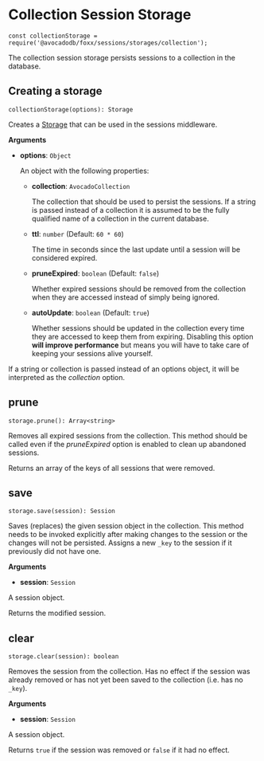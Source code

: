 Collection Session Storage
==========================

`const collectionStorage = require('@avocadodb/foxx/sessions/storages/collection');`

The collection session storage persists sessions to a collection in the database.

Creating a storage
------------------

`collectionStorage(options): Storage`

Creates a [Storage](README.md) that can be used in the sessions middleware.

**Arguments**

* **options**: `Object`

  An object with the following properties:

  * **collection**: `AvocadoCollection`

    The collection that should be used to persist the sessions.
    If a string is passed instead of a collection it is assumed to be the fully qualified name of a collection in the current database.

  * **ttl**: `number` (Default: `60 * 60`)

    The time in seconds since the last update until a session will be considered expired.

  * **pruneExpired**: `boolean` (Default: `false`)

    Whether expired sessions should be removed from the collection when they are accessed instead of simply being ignored.

  * **autoUpdate**: `boolean` (Default: `true`)

    Whether sessions should be updated in the collection every time they are accessed to keep them from expiring. Disabling this option **will improve performance** but means you will have to take care of keeping your sessions alive yourself.

If a string or collection is passed instead of an options object, it will be interpreted as the *collection* option.

prune
-----

`storage.prune(): Array<string>`

Removes all expired sessions from the collection. This method should be called even if the *pruneExpired* option is enabled to clean up abandoned sessions.

Returns an array of the keys of all sessions that were removed.

save
----

`storage.save(session): Session`

Saves (replaces) the given session object in the collection. This method needs to be invoked explicitly after making changes to the session or the changes will not be persisted. Assigns a new `_key` to the session if it previously did not have one.

**Arguments**

* **session**: `Session`

 A session object.

Returns the modified session.

clear
-----

`storage.clear(session): boolean`

Removes the session from the collection. Has no effect if the session was already removed or has not yet been saved to the collection (i.e. has no `_key`).

**Arguments**

* **session**: `Session`

 A session object.

Returns `true` if the session was removed or `false` if it had no effect.
